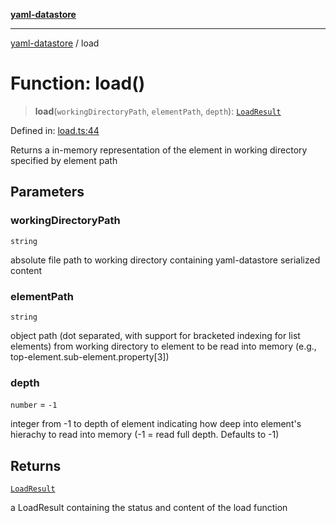 [**yaml-datastore**](../README.md)

***

[yaml-datastore](../README.md) / load

# Function: load()

> **load**(`workingDirectoryPath`, `elementPath`, `depth`): [`LoadResult`](../classes/LoadResult.md)

Defined in: [load.ts:44](https://github.com/Mach30/yaml-datastore/blob/107c3021f004a56bd84cceb19e99ed5c9de4599c/src/load.ts#L44)

Returns a in-memory representation of the element in working directory specified by element path

## Parameters

### workingDirectoryPath

`string`

absolute file path to working directory containing yaml-datastore serialized content

### elementPath

`string`

object path (dot separated, with support for bracketed indexing for list elements) from working directory to element to be read into memory (e.g., top-element.sub-element.property[3])

### depth

`number` = `-1`

integer from -1 to depth of element indicating how deep into element's hierachy to read into memory (-1 = read full depth. Defaults to -1)

## Returns

[`LoadResult`](../classes/LoadResult.md)

a LoadResult containing the status and content of the load function
